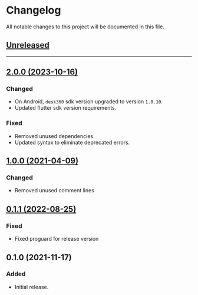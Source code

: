 # Changelog
All notable changes to this project will be documented in this file.

## [Unreleased](https://github.com/Teknasyon-Teknoloji/desk360-flutter-sdk/compare/2.0.0...main)

---

## [2.0.0 (2023-10-16)](https://github.com/Teknasyon-Teknoloji/desk360-flutter-sdk/compare/1.0.0...2.0.0)
### Changed
- On Android, `desk360` sdk version upgraded to version `1.0.10`.
- Updated flutter sdk version requirements.
​
### Fixed
- Removed unused dependencies.
- Updated syntax to eliminate deprecated errors.

## [1.0.0 (2021-04-09)](https://github.com/Teknasyon-Teknoloji/desk360-flutter-sdk/compare/0.1.1...1.0.0)
### Changed
- Removed unused comment lines

## [0.1.1 (2022-08-25)](https://github.com/Teknasyon-Teknoloji/desk360-flutter-sdk/compare/0.1.0...0.1.1)
### Fixed
- Fixed proguard for release version

## 0.1.0 (2021-11-17)
### Added
- Initial release.
